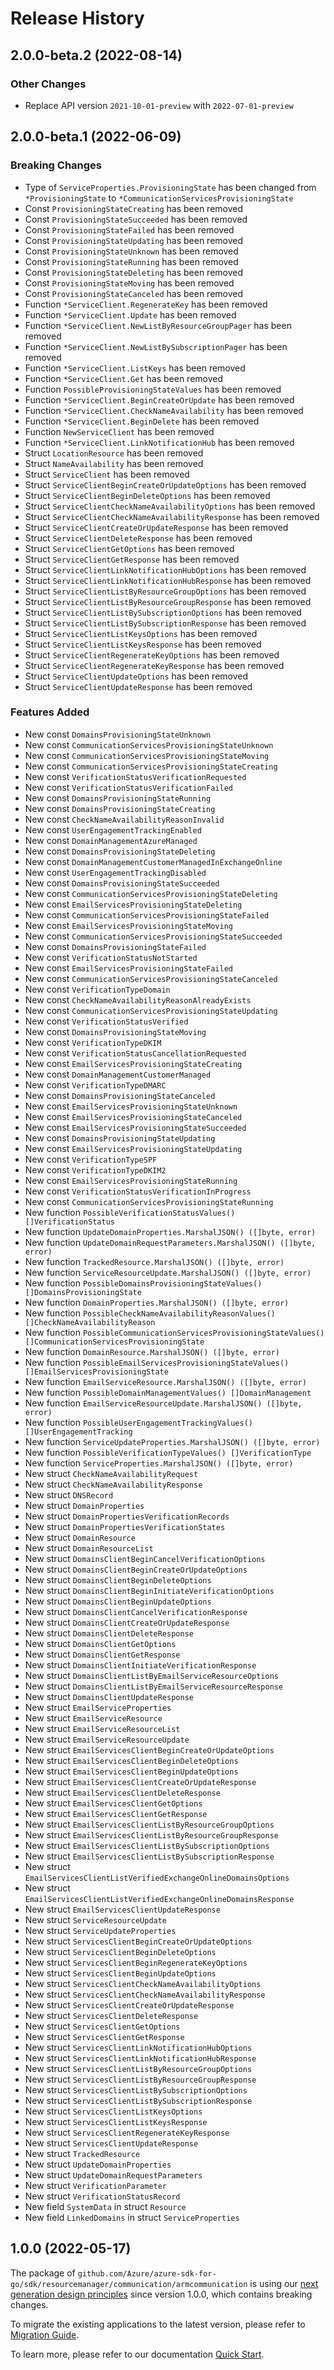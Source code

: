 # Release History

## 2.0.0-beta.2 (2022-08-14)
### Other Changes
- Replace API version `2021-10-01-preview` with `2022-07-01-preview`

## 2.0.0-beta.1 (2022-06-09)
### Breaking Changes

- Type of `ServiceProperties.ProvisioningState` has been changed from `*ProvisioningState` to `*CommunicationServicesProvisioningState`
- Const `ProvisioningStateCreating` has been removed
- Const `ProvisioningStateSucceeded` has been removed
- Const `ProvisioningStateFailed` has been removed
- Const `ProvisioningStateUpdating` has been removed
- Const `ProvisioningStateUnknown` has been removed
- Const `ProvisioningStateRunning` has been removed
- Const `ProvisioningStateDeleting` has been removed
- Const `ProvisioningStateMoving` has been removed
- Const `ProvisioningStateCanceled` has been removed
- Function `*ServiceClient.RegenerateKey` has been removed
- Function `*ServiceClient.Update` has been removed
- Function `*ServiceClient.NewListByResourceGroupPager` has been removed
- Function `*ServiceClient.NewListBySubscriptionPager` has been removed
- Function `*ServiceClient.ListKeys` has been removed
- Function `*ServiceClient.Get` has been removed
- Function `PossibleProvisioningStateValues` has been removed
- Function `*ServiceClient.BeginCreateOrUpdate` has been removed
- Function `*ServiceClient.CheckNameAvailability` has been removed
- Function `*ServiceClient.BeginDelete` has been removed
- Function `NewServiceClient` has been removed
- Function `*ServiceClient.LinkNotificationHub` has been removed
- Struct `LocationResource` has been removed
- Struct `NameAvailability` has been removed
- Struct `ServiceClient` has been removed
- Struct `ServiceClientBeginCreateOrUpdateOptions` has been removed
- Struct `ServiceClientBeginDeleteOptions` has been removed
- Struct `ServiceClientCheckNameAvailabilityOptions` has been removed
- Struct `ServiceClientCheckNameAvailabilityResponse` has been removed
- Struct `ServiceClientCreateOrUpdateResponse` has been removed
- Struct `ServiceClientDeleteResponse` has been removed
- Struct `ServiceClientGetOptions` has been removed
- Struct `ServiceClientGetResponse` has been removed
- Struct `ServiceClientLinkNotificationHubOptions` has been removed
- Struct `ServiceClientLinkNotificationHubResponse` has been removed
- Struct `ServiceClientListByResourceGroupOptions` has been removed
- Struct `ServiceClientListByResourceGroupResponse` has been removed
- Struct `ServiceClientListBySubscriptionOptions` has been removed
- Struct `ServiceClientListBySubscriptionResponse` has been removed
- Struct `ServiceClientListKeysOptions` has been removed
- Struct `ServiceClientListKeysResponse` has been removed
- Struct `ServiceClientRegenerateKeyOptions` has been removed
- Struct `ServiceClientRegenerateKeyResponse` has been removed
- Struct `ServiceClientUpdateOptions` has been removed
- Struct `ServiceClientUpdateResponse` has been removed

### Features Added

- New const `DomainsProvisioningStateUnknown`
- New const `CommunicationServicesProvisioningStateUnknown`
- New const `CommunicationServicesProvisioningStateMoving`
- New const `CommunicationServicesProvisioningStateCreating`
- New const `VerificationStatusVerificationRequested`
- New const `VerificationStatusVerificationFailed`
- New const `DomainsProvisioningStateRunning`
- New const `DomainsProvisioningStateCreating`
- New const `CheckNameAvailabilityReasonInvalid`
- New const `UserEngagementTrackingEnabled`
- New const `DomainManagementAzureManaged`
- New const `DomainsProvisioningStateDeleting`
- New const `DomainManagementCustomerManagedInExchangeOnline`
- New const `UserEngagementTrackingDisabled`
- New const `DomainsProvisioningStateSucceeded`
- New const `CommunicationServicesProvisioningStateDeleting`
- New const `EmailServicesProvisioningStateDeleting`
- New const `CommunicationServicesProvisioningStateFailed`
- New const `EmailServicesProvisioningStateMoving`
- New const `CommunicationServicesProvisioningStateSucceeded`
- New const `DomainsProvisioningStateFailed`
- New const `VerificationStatusNotStarted`
- New const `EmailServicesProvisioningStateFailed`
- New const `CommunicationServicesProvisioningStateCanceled`
- New const `VerificationTypeDomain`
- New const `CheckNameAvailabilityReasonAlreadyExists`
- New const `CommunicationServicesProvisioningStateUpdating`
- New const `VerificationStatusVerified`
- New const `DomainsProvisioningStateMoving`
- New const `VerificationTypeDKIM`
- New const `VerificationStatusCancellationRequested`
- New const `EmailServicesProvisioningStateCreating`
- New const `DomainManagementCustomerManaged`
- New const `VerificationTypeDMARC`
- New const `DomainsProvisioningStateCanceled`
- New const `EmailServicesProvisioningStateUnknown`
- New const `EmailServicesProvisioningStateCanceled`
- New const `EmailServicesProvisioningStateSucceeded`
- New const `DomainsProvisioningStateUpdating`
- New const `EmailServicesProvisioningStateUpdating`
- New const `VerificationTypeSPF`
- New const `VerificationTypeDKIM2`
- New const `EmailServicesProvisioningStateRunning`
- New const `VerificationStatusVerificationInProgress`
- New const `CommunicationServicesProvisioningStateRunning`
- New function `PossibleVerificationStatusValues() []VerificationStatus`
- New function `UpdateDomainProperties.MarshalJSON() ([]byte, error)`
- New function `UpdateDomainRequestParameters.MarshalJSON() ([]byte, error)`
- New function `TrackedResource.MarshalJSON() ([]byte, error)`
- New function `ServiceResourceUpdate.MarshalJSON() ([]byte, error)`
- New function `PossibleDomainsProvisioningStateValues() []DomainsProvisioningState`
- New function `DomainProperties.MarshalJSON() ([]byte, error)`
- New function `PossibleCheckNameAvailabilityReasonValues() []CheckNameAvailabilityReason`
- New function `PossibleCommunicationServicesProvisioningStateValues() []CommunicationServicesProvisioningState`
- New function `DomainResource.MarshalJSON() ([]byte, error)`
- New function `PossibleEmailServicesProvisioningStateValues() []EmailServicesProvisioningState`
- New function `EmailServiceResource.MarshalJSON() ([]byte, error)`
- New function `PossibleDomainManagementValues() []DomainManagement`
- New function `EmailServiceResourceUpdate.MarshalJSON() ([]byte, error)`
- New function `PossibleUserEngagementTrackingValues() []UserEngagementTracking`
- New function `ServiceUpdateProperties.MarshalJSON() ([]byte, error)`
- New function `PossibleVerificationTypeValues() []VerificationType`
- New function `ServiceProperties.MarshalJSON() ([]byte, error)`
- New struct `CheckNameAvailabilityRequest`
- New struct `CheckNameAvailabilityResponse`
- New struct `DNSRecord`
- New struct `DomainProperties`
- New struct `DomainPropertiesVerificationRecords`
- New struct `DomainPropertiesVerificationStates`
- New struct `DomainResource`
- New struct `DomainResourceList`
- New struct `DomainsClientBeginCancelVerificationOptions`
- New struct `DomainsClientBeginCreateOrUpdateOptions`
- New struct `DomainsClientBeginDeleteOptions`
- New struct `DomainsClientBeginInitiateVerificationOptions`
- New struct `DomainsClientBeginUpdateOptions`
- New struct `DomainsClientCancelVerificationResponse`
- New struct `DomainsClientCreateOrUpdateResponse`
- New struct `DomainsClientDeleteResponse`
- New struct `DomainsClientGetOptions`
- New struct `DomainsClientGetResponse`
- New struct `DomainsClientInitiateVerificationResponse`
- New struct `DomainsClientListByEmailServiceResourceOptions`
- New struct `DomainsClientListByEmailServiceResourceResponse`
- New struct `DomainsClientUpdateResponse`
- New struct `EmailServiceProperties`
- New struct `EmailServiceResource`
- New struct `EmailServiceResourceList`
- New struct `EmailServiceResourceUpdate`
- New struct `EmailServicesClientBeginCreateOrUpdateOptions`
- New struct `EmailServicesClientBeginDeleteOptions`
- New struct `EmailServicesClientBeginUpdateOptions`
- New struct `EmailServicesClientCreateOrUpdateResponse`
- New struct `EmailServicesClientDeleteResponse`
- New struct `EmailServicesClientGetOptions`
- New struct `EmailServicesClientGetResponse`
- New struct `EmailServicesClientListByResourceGroupOptions`
- New struct `EmailServicesClientListByResourceGroupResponse`
- New struct `EmailServicesClientListBySubscriptionOptions`
- New struct `EmailServicesClientListBySubscriptionResponse`
- New struct `EmailServicesClientListVerifiedExchangeOnlineDomainsOptions`
- New struct `EmailServicesClientListVerifiedExchangeOnlineDomainsResponse`
- New struct `EmailServicesClientUpdateResponse`
- New struct `ServiceResourceUpdate`
- New struct `ServiceUpdateProperties`
- New struct `ServicesClientBeginCreateOrUpdateOptions`
- New struct `ServicesClientBeginDeleteOptions`
- New struct `ServicesClientBeginRegenerateKeyOptions`
- New struct `ServicesClientBeginUpdateOptions`
- New struct `ServicesClientCheckNameAvailabilityOptions`
- New struct `ServicesClientCheckNameAvailabilityResponse`
- New struct `ServicesClientCreateOrUpdateResponse`
- New struct `ServicesClientDeleteResponse`
- New struct `ServicesClientGetOptions`
- New struct `ServicesClientGetResponse`
- New struct `ServicesClientLinkNotificationHubOptions`
- New struct `ServicesClientLinkNotificationHubResponse`
- New struct `ServicesClientListByResourceGroupOptions`
- New struct `ServicesClientListByResourceGroupResponse`
- New struct `ServicesClientListBySubscriptionOptions`
- New struct `ServicesClientListBySubscriptionResponse`
- New struct `ServicesClientListKeysOptions`
- New struct `ServicesClientListKeysResponse`
- New struct `ServicesClientRegenerateKeyResponse`
- New struct `ServicesClientUpdateResponse`
- New struct `TrackedResource`
- New struct `UpdateDomainProperties`
- New struct `UpdateDomainRequestParameters`
- New struct `VerificationParameter`
- New struct `VerificationStatusRecord`
- New field `SystemData` in struct `Resource`
- New field `LinkedDomains` in struct `ServiceProperties`


## 1.0.0 (2022-05-17)

The package of `github.com/Azure/azure-sdk-for-go/sdk/resourcemanager/communication/armcommunication` is using our [next generation design principles](https://azure.github.io/azure-sdk/general_introduction.html) since version 1.0.0, which contains breaking changes.

To migrate the existing applications to the latest version, please refer to [Migration Guide](https://aka.ms/azsdk/go/mgmt/migration).

To learn more, please refer to our documentation [Quick Start](https://aka.ms/azsdk/go/mgmt).